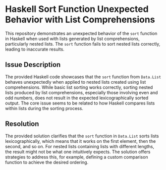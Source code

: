 # Haskell Sort Function Unexpected Behavior with List Comprehensions

This repository demonstrates an unexpected behavior of the `sort` function in Haskell when used with lists generated by list comprehensions, particularly nested lists. The `sort` function fails to sort nested lists correctly, leading to inaccurate results.

## Issue Description
The provided Haskell code showcases that the `sort` function from `Data.List` behaves unexpectedly when applied to nested lists created using list comprehensions. While basic list sorting works correctly, sorting nested lists produced by list comprehensions, especially those involving even and odd numbers, does not result in the expected lexicographically sorted output.  The core issue seems to be related to how Haskell compares lists within lists during the sorting process.

## Resolution
The provided solution clarifies that the `sort` function in `Data.List` sorts lists lexicographically, which means that it works on the first element, then the second, and so on. For nested lists containing lists with different lengths, the result might not be what one intuitively expects.  The solution offers strategies to address this, for example, defining a custom comparison function to achieve the desired ordering.